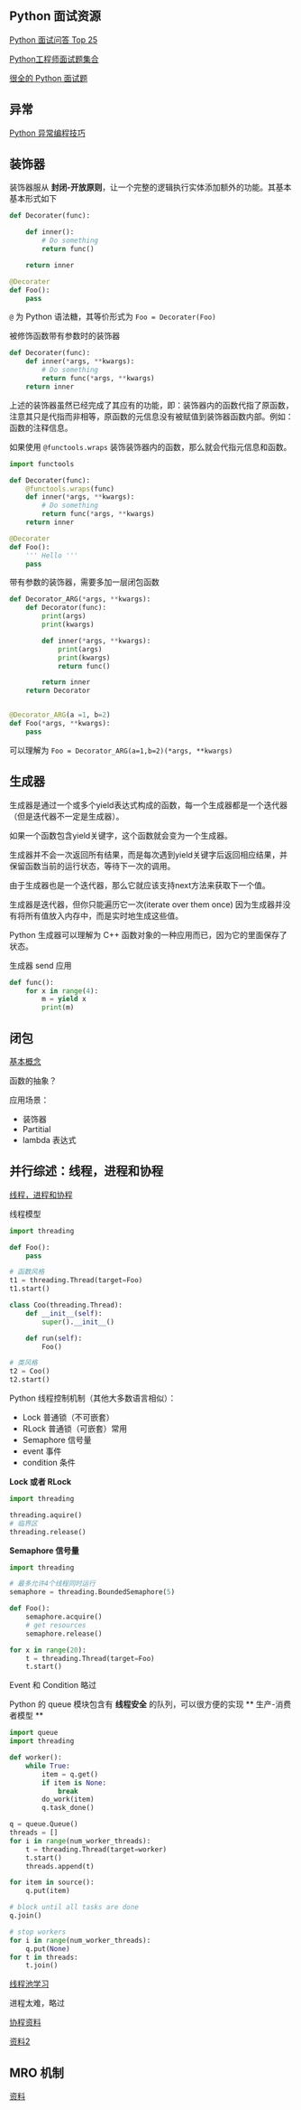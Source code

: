 ## Python 面试资源

[Python 面试问答 Top 25](http://python.jobbole.com/85873/ "Python 面试问答 Top 25")

[Python工程师面试题集合](http://python.jobbole.com/84153/ "Python工程师面试题集合")

[很全的 Python 面试题](http://python.jobbole.com/85231/ "很全的 Python 面试题")



## 异常
[Python 异常编程技巧](http://python.jobbole.com/85942/)

## 装饰器

装饰器服从 **封闭-开放原则**，让一个完整的逻辑执行实体添加额外的功能。其基本基本形式如下

```python
def Decorater(func):

    def inner():
        # Do something
        return func()

    return inner

@Decorater
def Foo():
    pass
```

`@` 为 Python 语法糖，其等价形式为 `Foo = Decorater(Foo)`

被修饰函数带有参数时的装饰器
```python
def Decorater(func):
    def inner(*args, **kwargs):
        # Do something
        return func(*args, **kwargs)
    return inner
```


上述的装饰器虽然已经完成了其应有的功能，即：装饰器内的函数代指了原函数，注意其只是代指而非相等，原函数的元信息没有被赋值到装饰器函数内部。例如：函数的注释信息。

如果使用 `@functools.wraps` 装饰装饰器内的函数，那么就会代指元信息和函数。

```python
import functools

def Decorater(func):
    @functools.wraps(func)
    def inner(*args, **kwargs):
        # Do something
        return func(*args, **kwargs)
    return inner

@Decorater
def Foo():
    ''' Hello '''
    pass
```

带有参数的装饰器，需要多加一层闭包函数
```python
def Decorator_ARG(*args, **kwargs):
    def Decorator(func):
        print(args)
        print(kwargs)

        def inner(*args, **kwargs):
            print(args)
            print(kwargs)
            return func()

        return inner
    return Decorator


@Decorator_ARG(a =1, b=2)
def Foo(*args, **kwargs):
    pass
```

可以理解为 `Foo = Decorator_ARG(a=1,b=2)(*args, **kwargs)`

## 生成器

生成器是通过一个或多个yield表达式构成的函数，每一个生成器都是一个迭代器（但是迭代器不一定是生成器）。

如果一个函数包含yield关键字，这个函数就会变为一个生成器。

生成器并不会一次返回所有结果，而是每次遇到yield关键字后返回相应结果，并保留函数当前的运行状态，等待下一次的调用。

由于生成器也是一个迭代器，那么它就应该支持next方法来获取下一个值。

生成器是迭代器，但你只能遍历它一次(iterate over them once)
因为生成器并没有将所有值放入内存中，而是实时地生成这些值。

Python 生成器可以理解为 C++ 函数对象的一种应用而已，因为它的里面保存了状态。

生成器 send 应用
```python
def func():
    for x in range(4):
        m = yield x
        print(m)
```


## 闭包

[基本概念](http://python.jobbole.com/83969/)

函数的抽象？

应用场景：

+ 装饰器
+ Partitial
+ lambda 表达式

## 并行综述：线程，进程和协程

[线程，进程和协程](http://www.kuqin.com/shuoit/20160805/352714.html)


线程模型

```python
import threading

def Foo():
    pass

# 函数风格
t1 = threading.Thread(target=Foo)
t1.start()

class Coo(threading.Thread):
    def __init__(self):
        super().__init__()

    def run(self):
        Foo()

# 类风格
t2 = Coo()
t2.start()
```

Python 线程控制机制（其他大多数语言相似）：

+ Lock 普通锁（不可嵌套）
+ RLock 普通锁（可嵌套）常用
+ Semaphore 信号量
+ event 事件
+ condition 条件

**Lock 或者 RLock**

```python
import threading

threading.aquire()
# 临界区
threading.release()
```

**Semaphore 信号量**

```python
import threading

# 最多允许4个线程同时运行
semaphore = threading.BoundedSemaphore(5)

def Foo():
    semaphore.acquire()
    # get resources
    semaphore.release()

for x in range(20):
    t = threading.Thread(target=Foo)
    t.start()

```

Event 和 Condition 略过

Python 的 queue 模块包含有 **线程安全** 的队列，可以很方便的实现 ** 生产-消费者模型 **

```python
import queue
import threading

def worker():
    while True:
        item = q.get()
        if item is None:
            break
        do_work(item)
        q.task_done()

q = queue.Queue()
threads = []
for i in range(num_worker_threads):
    t = threading.Thread(target=worker)
    t.start()
    threads.append(t)

for item in source():
    q.put(item)

# block until all tasks are done
q.join()

# stop workers
for i in range(num_worker_threads):
    q.put(None)
for t in threads:
    t.join()
```

[线程池学习](http://chrisarndt.de/projects/threadpool/api/)

进程太难，略过

[协程资料](http://www.cnblogs.com/chgaowei/archive/2012/06/21/2557175.html)

[资料2](http://my.oschina.net/tenking/blog/29521)


## MRO 机制

[资料](http://www.kuqin.com/shuoit/20160523/352147.html)